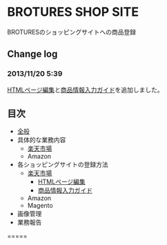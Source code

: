 # BROTURES SHOP SITE
BROTURESのショッピングサイトへの商品登録

## Change log
### 2013/11/20 5:39
[HTMLページ編集](https://github.com/brotures/RAKUTEN/wiki/HTML%E3%83%9A%E3%83%BC%E3%82%B8%E7%B7%A8%E9%9B%86)と[商品情報入力ガイド](https://github.com/brotures/RAKUTEN/wiki/%E5%95%86%E5%93%81%E6%83%85%E5%A0%B1%E5%85%A5%E5%8A%9B%E3%82%AC%E3%82%A4%E3%83%89)を追加しました。

## 目次

* [全般](https://github.com/brotures/RAKUTEN/wiki/CROWDWORKS)
* 具体的な業務内容
	* [楽天市場](https://github.com/brotures/RAKUTEN/wiki/%E6%A5%AD%E5%8B%99%E5%86%85%E5%AE%B9%E3%80%80%E6%A5%BD%E5%A4%A9%E5%B8%82%E5%A0%B4)
	* Amazon
* 各ショッピングサイトの登録方法
	* [楽天市場](https://github.com/brotures/RAKUTEN/wiki/%E7%99%BB%E9%8C%B2%E6%96%B9%E6%B3%95---%E6%A5%BD%E5%A4%A9%E5%B8%82%E5%A0%B4)
		* [HTMLページ編集](https://github.com/brotures/RAKUTEN/wiki/HTML%E3%83%9A%E3%83%BC%E3%82%B8%E7%B7%A8%E9%9B%86)
		* [商品情報入力ガイド](https://github.com/brotures/RAKUTEN/wiki/%E5%95%86%E5%93%81%E6%83%85%E5%A0%B1%E5%85%A5%E5%8A%9B%E3%82%AC%E3%82%A4%E3%83%89)
	* Amazon
	* Magento
* 画像管理
* 業務報告

=====
